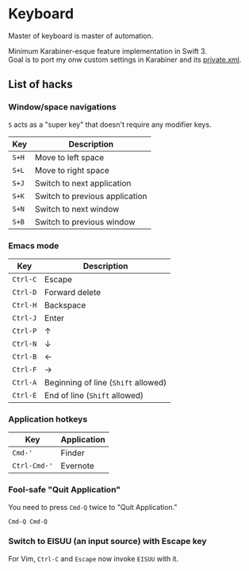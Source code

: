 Keyboard
========

Master of keyboard is master of automation.

Minimum Karabiner-esque feature implementation in Swift 3.  
Goal is to port my onw custom settings in Karabiner and its [private.xml](https://github.com/creasty/dotfiles/blob/d8b54873c6de27f1244ea10c7e290d1f248ea8ff/app/karabiner/private.xml).


List of hacks
-------------

### Window/space navigations

`S` acts as a "super key" that doesn't require any modifier keys.

| Key | Description |
|---|---|
| `S+H` | Move to left space |
| `S+L` | Move to right space |
| `S+J` | Switch to next application |
| `S+K` | Switch to previous application |
| `S+N` | Switch to next window |
| `S+B` | Switch to previous window |

### Emacs mode

| Key | Description |
|---|---|
| `Ctrl-C` | Escape |
| `Ctrl-D` | Forward delete |
| `Ctrl-H` | Backspace |
| `Ctrl-J` | Enter |
| `Ctrl-P` | ↑ |
| `Ctrl-N` | ↓ |
| `Ctrl-B` | ← |
| `Ctrl-F` | → |
| `Ctrl-A` | Beginning of line (`Shift` allowed) |
| `Ctrl-E` | End of line (`Shift` allowed) |

### Application hotkeys

| Key | Application |
|---|---|
| `Cmd-'` | Finder |
| `Ctrl-Cmd-'` | Evernote |

### Fool-safe "Quit Application"

You need to press `Cmd-Q` twice to "Quit Application."

`Cmd-Q Cmd-Q`

### Switch to EISUU (an input source) with Escape key

For Vim, `Ctrl-C` and `Escape` now invoke `EISUU` with it.
